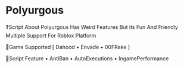 # Polyurgous
❓Script About
Polyurgous Has Weird Features But its Fun And Friendly Multiple Support For Roblox Platform 


🚀Game Supported [ Dahood • Envade • 00FRake ]

📝Script Feature
• AntiBan 
• AutoExecutions 
• IngamePerformance
